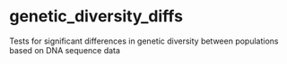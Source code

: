 # genetic_diversity_diffs
Tests for significant differences in genetic diversity between populations based on DNA sequence data
